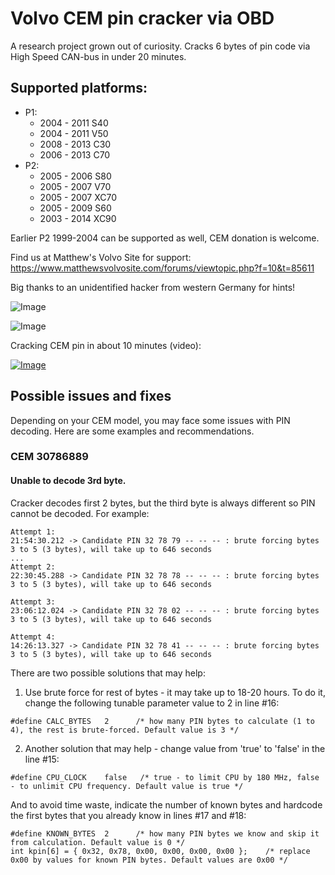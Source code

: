 # Volvo CEM pin cracker via OBD

A research project grown out of curiosity. Cracks 6 bytes of pin code via High Speed CAN-bus in under 20 minutes.

## Supported platforms:

* P1:
  * 2004 - 2011 S40
  * 2004 - 2011 V50
  * 2008 - 2013 C30
  * 2006 - 2013 C70
* P2:
  * 2005 - 2006 S80
  * 2005 - 2007 V70
  * 2005 - 2007 XC70
  * 2005 - 2009 S60
  * 2003 - 2014 XC90

Earlier P2 1999-2004 can be supported as well, CEM donation is welcome.

Find us at Matthew's Volvo Site for support: https://www.matthewsvolvosite.com/forums/viewtopic.php?f=10&t=85611

Big thanks to an unidentified hacker from western Germany for hints!

![Image](doc/schematic.png)

![Image](doc/pin.png)

Cracking CEM pin in about 10 minutes (video):

[![Image](http://img.youtube.com/vi/w8GS_1SFgeg/0.jpg)](http://www.youtube.com/watch?v=w8GS_1SFgeg "Cracking CEM pin in about 10 minutes")

## Possible issues and fixes
Depending on your CEM model, you may face some issues with PIN decoding. Here are some examples and recommendations.

### CEM 30786889
#### Unable to decode 3rd byte.
Cracker decodes first 2 bytes, but the third byte is always different so PIN cannot be decoded. For example:

```
Attempt 1:
21:54:30.212 -> Candidate PIN 32 78 79 -- -- -- : brute forcing bytes 3 to 5 (3 bytes), will take up to 646 seconds
...
Attempt 2:
22:30:45.288 -> Candidate PIN 32 78 78 -- -- -- : brute forcing bytes 3 to 5 (3 bytes), will take up to 646 seconds

Attempt 3:
23:06:12.024 -> Candidate PIN 32 78 02 -- -- -- : brute forcing bytes 3 to 5 (3 bytes), will take up to 646 seconds

Attempt 4:
14:26:13.327 -> Candidate PIN 32 78 41 -- -- -- : brute forcing bytes 3 to 5 (3 bytes), will take up to 646 seconds
```

There are two possible solutions that may help:
1. Use brute force for rest of bytes - it may take up to 18-20 hours. To do it, change the following tunable parameter value to 2 in line #16:
```
#define CALC_BYTES   2      /* how many PIN bytes to calculate (1 to 4), the rest is brute-forced. Default value is 3 */
```

2. Another solution that may help - change value from 'true' to 'false' in the line #15:
```
#define CPU_CLOCK    false   /* true - to limit CPU by 180 MHz, false - to unlimit CPU frequency. Default value is true */
```

And to avoid time waste, indicate the number of known bytes and hardcode the first bytes that you already know in lines #17 and #18:
```
#define KNOWN_BYTES  2      /* how many PIN bytes we know and skip it from calculation. Default value is 0 */
int kpin[6] = { 0x32, 0x78, 0x00, 0x00, 0x00, 0x00 };    /* replace 0x00 by values for known PIN bytes. Default values are 0x00 */
```
